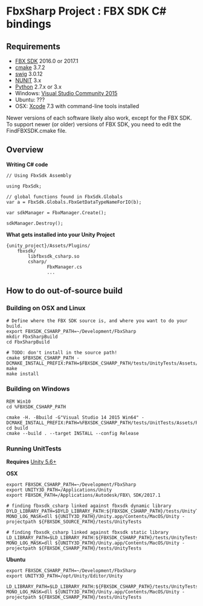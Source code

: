 # FbxSharp Project : FBX SDK C# bindings

## Requirements

* [FBX SDK](http://www.autodesk.com/products/fbx/overview) 2016.0 or 2017.1
* [cmake](https://cmake.org/download/) 3.7.2
* [swig](http://www.swig.org/download.html) 3.0.12
* [NUNIT](http://www.nunit.org/) 3.x
* [Python](https://www.python.org/downloads/) 2.7.x or 3.x
* Windows: [Visual Studio Community 2015](https://www.visualstudio.com/downloads/)
* Ubuntu: ???
* OSX: [Xcode](https://developer.apple.com/xcode/features/) 7.3 with command-line tools installed

Newer versions of each software likely also work, except for the FBX SDK. To support newer (or older) versions of FBX SDK, you need to edit the FindFBXSDK.cmake file.

## Overview

**Writing C# code**
```
// Using FbxSdk Assembly

using FbxSdk;

// global functions found in FbxSdk.Globals
var a = FbxSdk.Globals.FbxGetDataTypeNameForIO(b);

var sdkManager = FbxManager.Create();

sdkManager.Destroy();
```

**What gets installed into your Unity Project**
```
{unity_project}/Assets/Plugins/
    fbxsdk/
        libfbxsdk_csharp.so
        csharp/
               FbxManager.cs
               ...
```               

## How to do out-of-source build

### Building on OSX and Linux
```
# Define where the FBX SDK source is, and where you want to do your build.
export FBXSDK_CSHARP_PATH=~/Development/FbxSharp
mkdir FbxSharpBuild
cd FbxSharpBuild

# TODO: don't install in the source path!
cmake $FBXSDK_CSHARP_PATH -DCMAKE_INSTALL_PREFIX:PATH=$FBXSDK_CSHARP_PATH/tests/UnityTests/Assets/Plugins
make 
make install
```

### Building on Windows 
```
REM Win10
cd %FBXSDK_CSHARP_PATH

cmake -H. -Bbuild -G"Visual Studio 14 2015 Win64" -DCMAKE_INSTALL_PREFIX:PATH=%FBXSDK_CSHARP_PATH/tests/UnitTests/Assets/Plugins
cd build
cmake --build . --target INSTALL --config Release
```

### Running UnitTests

**Requires** [Unity 5.6+](https://store.unity.com/)

**OSX**
```
export FBXSDK_CSHARP_PATH=~/Development/FbxSharp
export UNITY3D_PATH=/Applications/Unity
export FBXSDK_PATH=/Applications/Autodesk/FBX\ SDK/2017.1

# finding fbxsdk_csharp linked against fbxsdk dynamic library
DYLD_LIBRARY_PATH=$DYLD_LIBRARY_PATH:${FBXSDK_CSHARP_PATH}/tests/UnityTests/Assets/Plugins/fbxsdk:${FBXSDK_PATH}/lib/clang/release MONO_LOG_MASK=dll ${UNITY3D_PATH}/Unity.app/Contents/MacOS/Unity -projectpath ${FBXSDK_SOURCE_PATH}/tests/UnityTests

# finding fbxsdk_csharp linked against fbxsdk static library
LD_LIBRARY_PATH=$LD_LIBRARY_PATH:${FBXSDK_CSHARP_PATH}/tests/UnityTests/Assets/Plugins/fbxsdk MONO_LOG_MASK=dll ${UNITY3D_PATH}/Unity.app/Contents/MacOS/Unity -projectpath ${FBXSDK_CSHARP_PATH}/tests/UnityTests
```

**Ubuntu**

```
export FBXSDK_CSHARP_PATH=~/Development/FbxSharp
export UNITY3D_PATH=/opt/Unity/Editor/Unity

LD_LIBRARY_PATH=$LD_LIBRARY_PATH:${FBXSDK_CSHARP_PATH}/tests/UnityTests/Assets/Plugins/fbxsdk MONO_LOG_MASK=dll ${UNITY3D_PATH}/Unity.app/Contents/MacOS/Unity -projectpath ${FBXSDK_CSHARP_PATH}/tests/UnityTests
```


